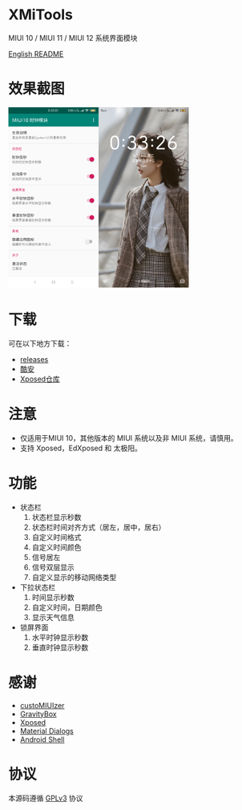 # XMiTools
MIUI 10 / MIUI 11 / MIUI 12 系统界面模块

[English README](/README-EN.md)
# 效果截图
<img src="art/cn/01.png" width="180"/><img src="art/cn/02.png" width="180"/>

# 下载
可在以下地方下载：
- [releases](/releases)
- [酷安](https://www.coolapk.com/apk/com.tianma.tweaks.miui)
- [Xposed仓库](https://repo.xposed.info/module/com.tianma.tweaks.miui)

# 注意
- 仅适用于MIUI 10，其他版本的 MIUI 系统以及非 MIUI 系统，请慎用。
- 支持 Xposed，EdXposed 和 太极阳。

# 功能
- 状态栏
  1. 状态栏显示秒数
  2. 状态栏时间对齐方式（居左，居中，居右）
  3. 自定义时间格式
  4. 自定义时间颜色
  5. 信号居左
  6. 信号双层显示
  7. 自定义显示的移动网络类型
- 下拉状态栏
  1. 时间显示秒数
  2. 自定义时间，日期颜色
  3. 显示天气信息
- 锁屏界面
  1. 水平时钟显示秒数
  2. 垂直时钟显示秒数

# 感谢
 - [custoMIUIzer](https://code.highspec.ru/Mikanoshi/CustoMIUIzer/)
 - [GravityBox](https://github.com/GravityBox/GravityBox)
 - [Xposed](https://github.com/rovo89/Xposed)
 - [Material Dialogs](https://github.com/afollestad/material-dialogs)
 - [Android Shell](https://github.com/jaredrummler/AndroidShell)

# 协议
本源码遵循 [GPLv3](https://www.gnu.org/licenses/gpl-3.0.txt) 协议

